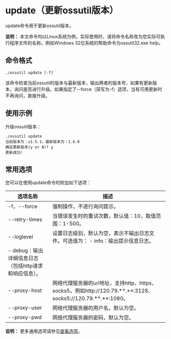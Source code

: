 # update（更新ossutil版本）

update命令用于更新ossutil版本。

**说明：** 本文命令均以Linux系统为例，实际使用时，请将命令名称改为您实际可执行程序文件的名称。例如Windows 32位系统的帮助命令为ossutil32.exe help。

## 命令格式

```
./ossutil update [-f]
```

该命令检查当前ossutil的版本与最新版本，输出两者的版本号，如果有更新版本，询问是否进行升级。如果指定了--force（简写为-f）选项，当有可用更新时不再询问，直接升级。

## 使用示例

升级ossutil版本：

```
./ossutil update 
当前版本为：v1.5.1，最新版本为：1.6.0
确定更新版本(y or N)? y
更新成功!
```

## 常用选项

您可以在使用update命令时附加如下选项：

|选项名称|描述|
|----|--|
|-f，--force|强制操作，不进行询问提示。|
|--retry-times|当错误发生时的重试次数，默认值：10，取值范围：1-500。|
|--loglevel|设置日志级别，默认为空，表示不输出日志文件。可选值为： -   info：输出提示信息日志。
-   debug：输出详细信息日志（包括http请求和响应信息）。 |
|--proxy-host|网络代理服务器的url地址，支持http、https、socks5。例如http://120.79.\*\*.\*\*:3128、 socks5://120.79.\*\*.\*\*:1080。|
|--proxy-user|网络代理服务器的用户名，默认为空。|
|--proxy-pwd|网络代理服务器的密码，默认为空。|

**说明：** 更多通用选项请参见[查看选项](/intl.zh-CN/常用工具/命令行工具ossutil/查看选项.md)。

